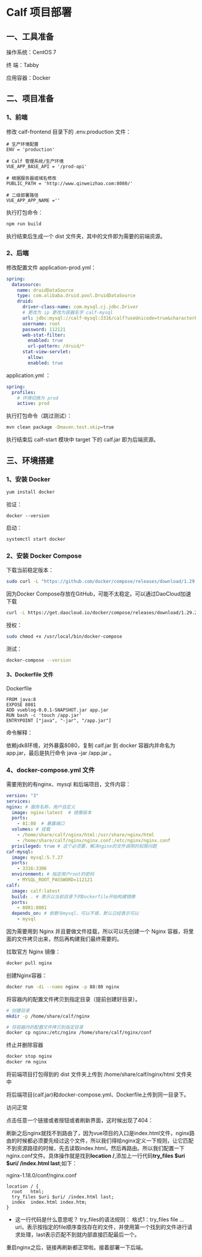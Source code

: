 # Calf 项目部署

## 一、工具准备

操作系统：CentOS 7

终        端：Tabby

应用容器：Docker

## 二、项目准备

### 1、前端

修改 calf-frontend 目录下的 .env.production 文件：

```env
# 生产环境配置
ENV = 'production'

# Calf 管理系统/生产环境
VUE_APP_BASE_API = '/prod-api'

# 根据服务器或域名修改
PUBLIC_PATH = 'http://www.qinweizhao.com:8080/'

# 二级部署路径
VUE_APP_APP_NAME =''
```

执行打包命令：

```sh
npm run build
```

执行结束后生成一个 dist 文件夹，其中的文件即为需要的前端资源。

### 2、后端

修改配置文件 application-prod.yml：

```yml
spring:
  datasource:
    name: druidDataSource
    type: com.alibaba.druid.pool.DruidDataSource
    druid:
      driver-class-name: com.mysql.cj.jdbc.Driver
      # 更改为 ip 更改为容器名字 calf-mysql
      url: jdbc:mysql://calf-mysql:3316/calf?useUnicode=true&characterEncoding=utf8&characterSetResults=utf8&allowMultiQueries=true&autoReconnect=true&useSSL=false&serverTimezone=Asia/Shanghai&zeroDateTimeBehavior=convertToNull
      username: root
      password: 112121
      web-stat-filter:
        enabled: true
        url-pattern: /druid/*
      stat-view-servlet:
        allow:
        enabled: true
```

application.yml ：

```yml
spring:
  profiles:
    # 环境切换为 prod 
    active: prod
```

执行打包命令（跳过测试）：

```sh
mvn clean package -Dmaven.test.skip=true
```

执行结束后 calf-start 模块中 target 下的 calf.jar 即为后端资源。

## 三、环境搭建

### 1、安装 Docker

```sh
yum install docker
```

验证：

```sha
docker --version
```

启动：

```sh
systemctl start docker
```

### 2、安装 Docker Compose

下载当前稳定版本：

```sh
sudo curl -L "https://github.com/docker/compose/releases/download/1.29.2/docker-compose-$(uname -s)-$(uname -m)" -o /usr/local/bin/docker-compose
```

因为Docker Compose存放在GitHub，可能不太稳定。可以通过DaoCloud加速下载

```sh
curl -L https://get.daocloud.io/docker/compose/releases/download/1.29.2/docker-compose-`uname -s`-`uname -m` > /usr/local/bin/docker-compose
```

授权：

```sh
sudo chmod +x /usr/local/bin/docker-compose
```

测试：

```sh
docker-compose --version
```

#### 3、Dockerfile 文件

Dockerfile

```file
FROM java:8
EXPOSE 8081
ADD vueblog-0.0.1-SNAPSHOT.jar app.jar
RUN bash -c 'touch /app.jar'
ENTRYPOINT ["java", "-jar", "/app.jar"]
```

命令解释：

依赖jdk8环境，对外暴露8080，复制 calf.jar 到 docker 容器内并命名为 app.jar，最后是执行命令 java -jar /app.jar 。

### 4、docker-compose.yml 文件

需要用到的有nginx、mysql 和后端项目，文件内容：

```yml
version: "3"
services:
nginx: # 服务名称，用户自定义
  image: nginx:latest  # 镜像版本
  ports:
    - 81:80  # 暴露端口
  volumes: # 挂载
    - /home/share/calf/nginx/html:/usr/share/nginx/html
    - /home/share/calf/nginx/nginx.conf:/etc/nginx/nginx.conf
  privileged: true # 这个必须要，解决nginx的文件调用的权限问题
caf-mysql:
  image: mysql:5.7.27
  ports:
    - 3316:3306
  environment: # 指定用户root的密码
    - MYSQL_ROOT_PASSWORD=112121
calf:
  image: calf:latest
  build: . # 表示以当前目录下的Dockerfile开始构建镜像
  ports:
    - 8081:8081
  depends_on: # 依赖与mysql，可以不填，默认已经表示可以
    - mysql
```





因为需要用到 Nginx 并且要做文件挂载，所以可以先创建一个 Nginx 容器，将里面的文件拷贝出来，然后再构建我们最终需要的。

拉取官方 Nginx 镜像：

```sh
docker pull nginx
```

创建Nginx容器：

```sh
docker run -di --name nginx -p 88:80 nginx
```

将容器内的配置文件拷贝到指定目录（提前创建好目录）。

```sh
# 创建目录
mkdir -p /home/share/calf/nginx

# 将容器内的配置文件拷贝到指定目录
docker cp nginx:/etc/nginx /home/share/calf/nginx/conf
```

终止并删除容器

```sh
docker stop nginx
docker rm nginx
```







将前端项目打包得到的 dist 文件夹上传到 /home/share/calf/nginx/html 文件夹中







将后端项目(calf.jar)和docker-compose.yml、Dockerfile上传到同一目录下。



访问正常

点击任意一个链接或者按钮或者刷新界面，这时候出现了404：

刷新之后nginx就找不到路由了，因为vue项目的入口是index.html文件，nginx路由的时候都必须要先经过这个文件，所以我们得给nginx定义一下规则，让它匹配不到资源路径的时候，先去读取index.html，然后再路由。所以我们配置一下nginx.conf文件。具体操作就是找到**location /**,添加上一行代码**try_files $uri $uri/ /index.html last**;如下：

nginx-1.18.0/conf/nginx.conf

```plain
location / {
  root   html;
  try_files $uri $uri/ /index.html last;
  index  index.html index.htm;
}
```

- 这一行代码是什么意思呢？
  try_files的语法规则： 格式1：try_files file … uri，表示按指定的file顺序查找存在的文件，并使用第一个找到的文件进行请求处理，last表示匹配不到就内部直接匹配最后一个。

重启nginx之后，链接再刷新都正常啦。接着部署一下后端。